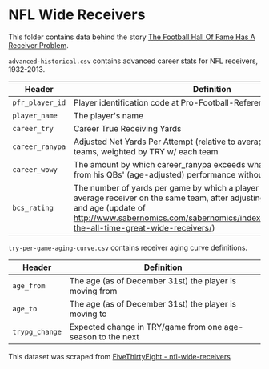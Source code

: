# NFL Wide Receivers

This folder contains data behind the story [The Football Hall Of Fame Has A Receiver Problem](http://fivethirtyeight.com/features/the-football-hall-of-fame-has-a-receiver-problem/).

`advanced-historical.csv` contains advanced career stats for NFL receivers, 1932-2013.

Header | Definition
---|---------
`pfr_player_id` | Player identification code at Pro-Football-Reference.com
`player_name` | The player's name
`career_try` | Career True Receiving Yards
`career_ranypa` | Adjusted Net Yards Per Attempt (relative to average) of player's career teams, weighted by TRY w/ each team
`career_wowy` | The amount by which career_ranypa exceeds what would be expected from his QBs' (age-adjusted) performance without the receiver
`bcs_rating` | The number of yards per game by which a player would outgain an average receiver on the same team, after adjusting for teammate quality and age (update of http://www.sabernomics.com/sabernomics/index.php/2005/02/ranking-the-all-time-great-wide-receivers/)

`try-per-game-aging-curve.csv` contains receiver aging curve definitions.

Header | Definition
---|---------
`age_from` | The age (as of December 31st) the player is moving from
`age_to` | The age (as of December 31st) the player is moving to
`trypg_change` | Expected change in TRY/game from one age-season to the next

This dataset was scraped from [FiveThirtyEight - nfl-wide-receivers](https://github.com//fivethirtyeight/data/tree/master/nfl-wide-receivers)